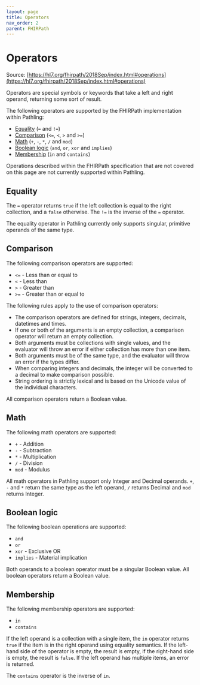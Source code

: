 ```yaml
---
layout: page
title: Operators
nav_order: 2
parent: FHIRPath
---
```


# Operators

Source:
[https://hl7.org/fhirpath/2018Sep/index.html#operations](https://hl7.org/fhirpath/2018Sep/index.html#operations)

Operators are special symbols or keywords that take a left and right operand,
returning some sort of result.

The following operators are supported by the FHIRPath implementation within
Pathling:

- [Equality](#equality) (`=` and `!=`)
- [Comparison](#comparison) (`<=`, `<`, `>` and `>=`)
- [Math](#math) (`+`, `-`, `*`, `/` and `mod`)
- [Boolean logic](#boolean-logic) (`and`, `or`, `xor` and `implies`)
- [Membership](#membership) (`in` and `contains`)

<div class="callout warning">Operations described within the FHIRPath specification that are not covered on this page are not currently supported within Pathling.</div>

## Equality

The `=` operator returns `true` if the left collection is equal to the right
collection, and a `false` otherwise. The `!=` is the inverse of the `=`
operator.

<div class="callout warning">The equality operator in Pathling currently only supports singular, primitive operands of the same type.</div>

## Comparison

The following comparison operators are supported:

- `<=` - Less than or equal to
- `<` - Less than
- `>` - Greater than
- `>=` - Greater than or equal to

The following rules apply to the use of comparison operators:

- The comparison operators are defined for strings, integers, decimals,
  datetimes and times.
- If one or both of the arguments is an empty collection, a comparison operator
  will return an empty collection.
- Both arguments must be collections with single values, and the evaluator will
  throw an error if either collection has more than one item.
- Both arguments must be of the same type, and the evaluator will throw an error
  if the types differ.
- When comparing integers and decimals, the integer will be converted to a
  decimal to make comparison possible.
- String ordering is strictly lexical and is based on the Unicode value of the
  individual characters.

All comparison operators return a Boolean value.

## Math

The following math operators are supported:

- `+` - Addition
- `-` - Subtraction
- `*` - Multiplication
- `/` - Division
- `mod` - Modulus

All math operators in Pathling support only Integer and Decimal operands. `+`,
`-` and `*` return the same type as the left operand, `/` returns Decimal and
`mod` returns Integer.

## Boolean logic

The following boolean operations are supported:

- `and`
- `or`
- `xor` - Exclusive OR
- `implies` - Material implication

Both operands to a boolean operator must be a singular Boolean value. All
boolean operators return a Boolean value.

## Membership

The following membership operators are supported:

- `in`
- `contains`

If the left operand is a collection with a single item, the `in` operator
returns `true` if the item is in the right operand using equality semantics. If
the left-hand side of the operator is empty, the result is empty, if the
right-hand side is empty, the result is `false`. If the left operand has
multiple items, an error is returned.

The `contains` operator is the inverse of `in`.
